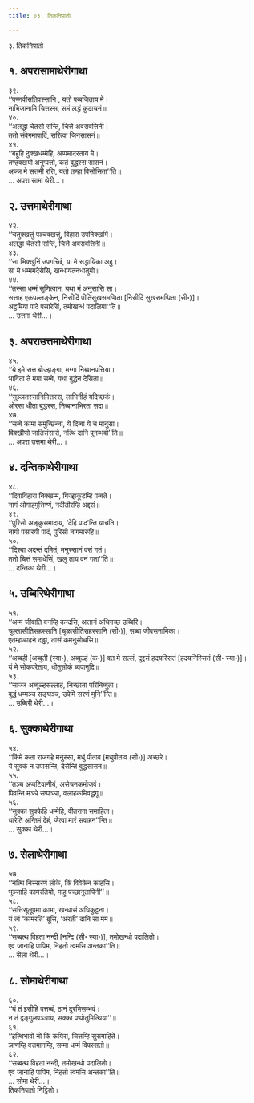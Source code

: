 ```yaml
---
title: ०३. तिकनिपातो

---
```

३. तिकनिपातो  


## १. अपरासामाथेरीगाथा

३९.  
‘‘पण्णवीसतिवस्सानि , यतो पब्बजिताय मे।  
नाभिजानामि चित्तस्स, समं लद्धं कुदाचनं॥  
४०.  
‘‘अलद्धा चेतसो सन्तिं, चित्ते अवसवत्तिनी।  
ततो संवेगमापादिं, सरित्वा जिनसासनं॥  
४१.  
‘‘बहूहि दुक्खधम्मेहि, अप्पमादरताय मे।  
तण्हक्खयो अनुप्पत्तो, कतं बुद्धस्स सासनं।  
अज्‍ज मे सत्तमी रत्ति, यतो तण्हा विसोसिता’’ति॥  
… अपरा सामा थेरी…।  


## २. उत्तमाथेरीगाथा

४२.  
‘‘चतुक्खत्तुं पञ्‍चक्खत्तुं, विहारा उपनिक्खमिं।  
अलद्धा चेतसो सन्तिं, चित्ते अवसवत्तिनी॥  
४३.  
‘‘सा भिक्खुनिं उपगच्छिं, या मे सद्धायिका अहु।  
सा मे धम्ममदेसेसि, खन्धायतनधातुयो॥  
४४.  
‘‘तस्सा धम्मं सुणित्वान, यथा मं अनुसासि सा।  
सत्ताहं एकपल्‍लङ्केन, निसीदिं पीतिसुखसमप्पिता [निसीदिं सुखसमप्पिता (सी॰)]।  
अट्ठमिया पादे पसारेसिं, तमोखन्धं पदालिया’’ति॥  
… उत्तमा थेरी…।  


## ३. अपराउत्तमाथेरीगाथा

४५.  
‘‘ये इमे सत्त बोज्झङ्गा, मग्गा निब्बानपत्तिया।  
भाविता ते मया सब्बे, यथा बुद्धेन देसिता॥  
४६.  
‘‘सुञ्‍ञतस्सानिमित्तस्स, लाभिनीहं यदिच्छकं।  
ओरसा धीता बुद्धस्स, निब्बानाभिरता सदा॥  
४७.  
‘‘सब्बे कामा समुच्छिन्‍ना, ये दिब्बा ये च मानुसा।  
विक्खीणो जातिसंसारो, नत्थि दानि पुनब्भवो’’ति॥  
… अपरा उत्तमा थेरी…।  


## ४. दन्तिकाथेरीगाथा

४८.  
‘‘दिवाविहारा निक्खम्म, गिज्झकूटम्हि पब्बते।  
नागं ओगाहमुत्तिण्णं, नदीतीरम्हि अद्दसं॥  
४९.  
‘‘पुरिसो अङ्कुसमादाय, ‘देहि पाद’न्ति याचति।  
नागो पसारयी पादं, पुरिसो नागमारुहि॥  
५०.  
‘‘दिस्वा अदन्तं दमितं, मनुस्सानं वसं गतं।  
ततो चित्तं समाधेसिं, खलु ताय वनं गता’’ति॥  
… दन्तिका थेरी…।  


## ५. उब्बिरिथेरीगाथा

५१.  
‘‘अम्म जीवाति वनम्हि कन्दसि, अत्तानं अधिगच्छ उब्बिरि।  
चुल्‍लासीतिसहस्सानि [चूळासीतिसहस्सानि (सी॰)], सब्बा जीवसनामिका।  
एतम्हाळाहने दड्ढा, तासं कमनुसोचसि॥  
५२.  
‘‘अब्बही [अब्बुती (स्या॰), अब्बुळ्हं (क॰)] वत मे सल्‍लं, दुद्दसं हदयस्सितं [हदयनिस्सितं (सी॰ स्या॰)]।  
यं मे सोकपरेताय, धीतुसोकं ब्यपानुदि॥  
५३.  
‘‘साज्‍ज अब्बूळ्हसल्‍लाहं, निच्छाता परिनिब्बुता।  
बुद्धं धम्मञ्‍च सङ्घञ्‍च, उपेमि सरणं मुनि’’न्ति॥  
… उब्बिरी थेरी…।  


## ६. सुक्‍काथेरीगाथा

५४.  
‘‘किंमे कता राजगहे मनुस्सा, मधुं पीताव [मधुपीताव (सी॰)] अच्छरे।  
ये सुक्‍कं न उपासन्ति, देसेन्तिं बुद्धसासनं॥  
५५.  
‘‘तञ्‍च अप्पटिवानीयं, असेचनकमोजवं।  
पिवन्ति मञ्‍ञे सप्पञ्‍ञा, वलाहकमिवद्धगू॥  
५६.  
‘‘सुक्‍का सुक्‍केहि धम्मेहि, वीतरागा समाहिता।  
धारेति अन्तिमं देहं, जेत्वा मारं सवाहन’’न्ति॥  
… सुक्‍का थेरी…।  


## ७. सेलाथेरीगाथा

५७.  
‘‘नत्थि निस्सरणं लोके, किं विवेकेन काहसि।  
भुञ्‍जाहि कामरतियो, माहु पच्छानुतापिनी’’॥  
५८.  
‘‘सत्तिसूलूपमा कामा, खन्धासं अधिकुट्टना।  
यं त्वं ‘कामरतिं’ ब्रूसि, ‘अरती’ दानि सा मम॥  
५९.  
‘‘सब्बत्थ विहता नन्दी [नन्दि (सी॰ स्या॰)], तमोखन्धो पदालितो।  
एवं जानाहि पापिम, निहतो त्वमसि अन्तका’’ति॥  
… सेला थेरी…।  


## ८. सोमाथेरीगाथा

६०.  
‘‘यं तं इसीहि पत्तब्बं, ठानं दुरभिसम्भवं।  
न तं द्वङ्गुलपञ्‍ञाय, सक्‍का पप्पोतुमित्थिया’’॥  
६१.  
‘‘इत्थिभावो नो किं कयिरा, चित्तम्हि सुसमाहिते।  
ञाणम्हि वत्तमानम्हि, सम्मा धम्मं विपस्सतो॥  
६२.  
‘‘सब्बत्थ विहता नन्दी, तमोखन्धो पदालितो।  
एवं जानाहि पापिम, निहतो त्वमसि अन्तका’’ति॥  
… सोमा थेरी…।  
तिकनिपातो निट्ठितो।  